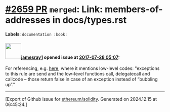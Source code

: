 # [\#2659 PR](https://github.com/ethereum/solidity/pull/2659) `merged`: Link: members-of-addresses in docs/types.rst
**Labels**: `documentation :book:`


#### <img src="https://avatars.githubusercontent.com/u/16969914?u=ebf55e58263b7e91e995d7db26339123137d12be&v=4" width="50">[jamesray1](https://github.com/jamesray1) opened issue at [2017-07-28 05:07](https://github.com/ethereum/solidity/pull/2659):

For referencing, e.g. [here](https://solidity.readthedocs.io/en/develop/control-structures.html#error-handling-assert-require-revert-and-exceptions), where it mentions low-level codes: "exceptions to this rule are send and the low-level functions call, delegatecall and callcode – those return false in case of an exception instead of “bubbling up”."




-------------------------------------------------------------------------------



[Export of Github issue for [ethereum/solidity](https://github.com/ethereum/solidity). Generated on 2024.12.15 at 06:45:24.]
